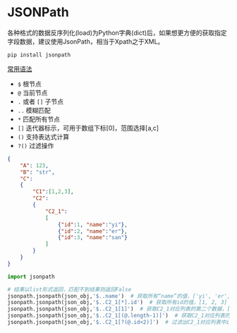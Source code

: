 # JSONPath

各种格式的数据反序列化(load)为Python字典(dict)后，如果想更方便的获取指定字段数据，建议使用JsonPath，相当于Xpath之于XML。

`pip install jsonpath`

[常用语法](https://goessner.net/articles/JsonPath/)

- `$` 根节点
- `@` 当前节点
- `.` 或者 `[]` 子节点
- `..` 模糊匹配
- `*` 匹配所有节点
- `[]` 迭代器标示，可用于数组下标[0]，范围选择[a,c]
- `()` 支持表达式计算
- `?()` 过滤操作

```json
{
    "A": 123,
    "B": "str",
    "C":
    {
        "C1":[1,2,3],
        "C2":
        {
            "C2_1":
            [
                {"id":1, "name":"yi"},
                {"id":2, "name":"er"},
                {"id":3, "name":"san"}
            ]
        }
    }
}
```

```python
import jsonpath

# 结果以list形式返回，匹配不到结果则返回False
jsonpath.jsonpath(json_obj,'$..name')  # 获取所有“name”的值，['yi', 'er', 'san']
jsonpath.jsonpath(json_obj,'$..C2_1[*].id')  # 获取所有id的值，[1, 2, 3]
jsonpath.jsonpath(json_obj,'$..C2_1[1]')  # 获取C2_1对应列表的第二个数据，[{'id': 2, 'name': 'er'}]
jsonpath.jsonpath(json_obj,'$..C2_1[(@.length-1)]')  # 获取C2_1对应列表的倒数第一个，[{'id': 3, 'name': 'san'}]
jsonpath.jsonpath(json_obj,'$..C2_1[?(@.id<2)]')  # 过滤出C2_1对应列表中id小于2的值，[{'id': 1, 'name': 'yi'}]
```
